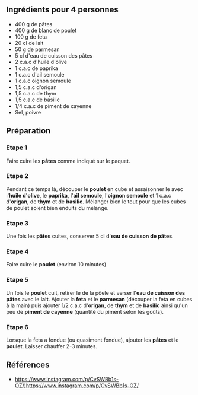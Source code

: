 ## Ingrédients pour 4 personnes

- 400 g de pâtes
- 400 g de blanc de poulet
- 100 g de feta
- 20 cl de lait
- 50 g de parmesan
- 5 cl d'eau de cuisson des pâtes
- 2 c.a.c d'huile d'olive
- 1 c.a.c de paprika
- 1 c.a.c d'ail semoule
- 1 c.a.c oignon semoule
- 1,5 c.a.c d'origan
- 1,5 c.a.c de thym
- 1,5 c.a.c de basilic
- 1/4 c.a.c de piment de cayenne
- Sel, poivre

## Préparation

### Etape 1

Faire cuire les **pâtes** comme indiqué sur le paquet.

### Etape 2

Pendant ce temps là, découper le **poulet** en cube et assaisonner le avec l'**huile d'olive**, le **paprika**, l'**ail semoule**, l'**oignon semoule** et 1 c.a.c d'**origan**, de **thym** et de **basilic**. Mélanger bien le tout pour que les cubes de poulet soient bien enduits du mélange.

### Etape 3

Une fois les **pâtes** cuites, conserver 5 cl d'**eau de cuisson de pâtes**.

### Etape 4

Faire cuire le **poulet** (environ 10 minutes)

### Etape 5

Un fois le **poulet** cuit, retirer le de la pôele et verser l'**eau de cuisson des pâtes** avec le **lait**. Ajouter la **feta** et le **parmesan** (découper la feta en cubes à la main) puis ajouter 1/2 c.a.c d'**origan**, de **thym** et de **basilic** ainsi qu'un peu de **piment de cayenne** (quantité du piment selon les goûts).

### Etape 6

Lorsque la feta a fondue (ou quasiment fondue), ajouter les **pâtes** et le **poulet**. Laisser chauffer 2-3 minutes.

## Références

- <https://www.instagram.com/p/CvSWBb1s-OZ/)https://www.instagram.com/p/CvSWBb1s-OZ/>
